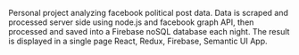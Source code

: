 Personal project analyzing facebook political post data. Data is scraped and processed server side using node.js and facebook graph API, then processed and saved into a Firebase noSQL database each night. The result is displayed in a single page React, Redux, Firebase, Semantic UI App.